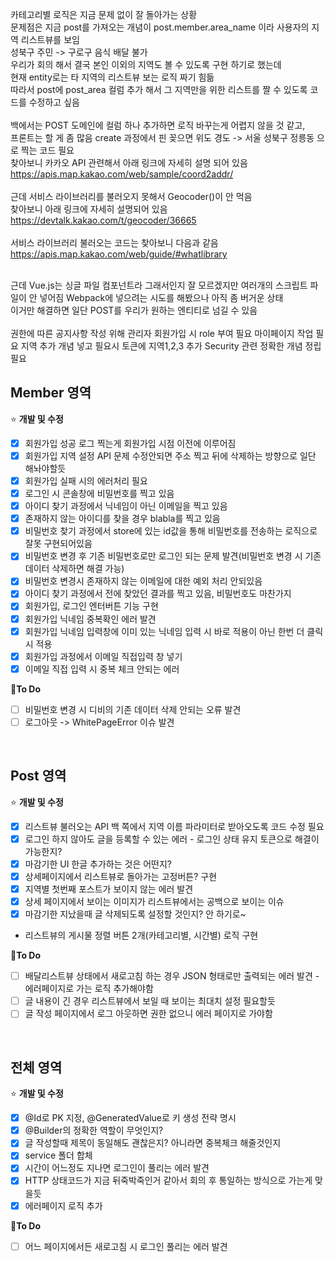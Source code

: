 
카테고리별 로직은 지금 문제 없이 잘 돌아가는 상황  
문제점은 지금 post를 가져오는 개념이 post.member.area_name 이라 사용자의 지역 리스트뷰를 보임  
성북구 주민 -> 구로구 음식 배달 불가  
우리가 회의 해서 결국 본인 이외의 지역도 볼 수 있도록 구현 하기로 했는데  
현재 entity로는 타 지역의 리스트뷰 보는 로직 짜기 힘듦  
따라서 post에 post_area 컬럼 추가 해서 그 지역만을 위한 리스트를 짤 수 있도록 코드를 수정하고 싶음  
<br>
백에서는 POST 도메인에 컬럼 하나 추가하면 로직 바꾸는게 어렵지 않을 것 같고,
<br>
프론트는 할 게 좀 많음
create 과정에서 핀 꽂으면 위도 경도 -> 서울 성북구 정릉동 으로 찍는 코드 필요    
찾아보니 카카오 API 관련해서 아래 링크에 자세히 설명 되어 있음    
https://apis.map.kakao.com/web/sample/coord2addr/       
<br>
근데 서비스 라이브러리를 불러오지 못해서 Geocoder()이 안 먹음  
찾아보니 아래 링크에 자세히 설명되어 있음  
https://devtalk.kakao.com/t/geocoder/36665  
<br>
서비스 라이브러리 불러오는 코드는 찾아보니 다음과 같음  
https://apis.map.kakao.com/web/guide/#whatlibrary  
<script type="text/javascript" src="//dapi.kakao.com/v2/maps/sdk.js?appkey=APIKEY&libraries=services"></script>
<br>
근데 Vue.js는 싱글 파일 컴포넌트라 그래서인지 잘 모르겠지만 여러개의 스크립트 파일이 안 넣어짐   
Webpack에 넣으려는 시도를 해봤으나 아직 좀 버거운 상태  
<br>
이거만 해결하면 일단 POST를 우리가 원하는 엔티티로 넘길 수 있음
<br>
<br>
권한에 따른 공지사항 작성 위해 관리자 회원가입 시 role 부여 필요      
마이페이지 작업 필요 지역 추가 개념 넣고 필요시 토큰에 지역1,2,3 추가              
Security 관련 정확한 개념 정립 필요         

## Member 영역 
⭐ **개발 및 수정**
- [x]  회원가입 성공 로그 찍는게 회원가입 시점 이전에 이루어짐  
- [x]  회원가입 지역 설정 API 문제 수정안되면 주소 찍고 뒤에 삭제하는 방향으로 일단 해놔야할듯
- [x]  회원가입 실패 시의 에러처리 필요
- [x]  로그인 시 콘솔창에 비밀번호를 찍고 있음
- [x]  아이디 찾기 과정에서 닉네임이 아닌 이메일을 찍고 있음 
- [x]  존재하지 않는 아이디를 찾을 경우 blabla를 찍고 있음
- [x]  비밀번호 찾기 과정에서 store에 있는 id값을 통해 비밀번호를 전송하는 로직으로 잘못 구현되어있음
- [x]  비밀번호 변경 후 기존 비밀번호로만 로그인 되는 문제 발견(비밀번호 변경 시 기존 데이터 삭제하면 해결 가능)
- [x]  비밀번호 변경시 존재하지 않는 이메일에 대한 예외 처리 안되있음
- [x]  아이디 찾기 과정에서 전에 찾았던 결과를 찍고 있음, 비밀번호도 마찬가지   
- [x]  회원가입, 로그인 엔터버튼 기능 구현  
- [x]  회원가입 닉네임 중복확인 에러 발견  
- [x]  회원가입 닉네임 입력창에 이미 있는 닉네임 입력 시 바로 적용이 아닌 한번 더 클릭시 적용     
- [x]  회원가입 과정에서 이메일 직접입력 창 넣기  
- [x]  이메일 직접 입력 시 중복 체크 안되는 에러   

📍**To Do**
- [ ]  비밀번호 변경 시 디비의 기존 데이터 삭제 안되는 오류 발견 
- [ ]  로그아웃 -> WhitePageError 이슈 발견
<br>

## Post 영역 
⭐ **개발 및 수정**
- [x]  리스트뷰 불러오는 API 백 쪽에서 지역 이름 파라미터로 받아오도록 코드 수정 필요
- [x]  로그인 하지 않아도 글을 등록할 수 있는 에러 - 로그인 상태 유지 토큰으로 해결이 가능한지?
- [x]  마감기한 UI 한글 추가하는 것은 어떤지? 
- [x]  상세페이지에서 리스트뷰로 돌아가는 고정버튼? 구현   
- [x]  지역별 첫번째 포스트가 보이지 않는 에러 발견  
- [x]  상세 페이지에서 보이는 이미지가 리스트뷰에서는 공백으로 보이는 이슈  
- [x]  마감기한 지났을때 글 삭제되도록 설정할 것인지? 안 하기로~   
-  리스트뷰의 게시물 정렬 버튼 2개(카테고리별, 시간별) 로직 구현    

📍**To Do** 
- [ ]  배달리스트뷰 상태에서 새로고침 하는 경우 JSON 형태로만 출력되는 에러 발견 - 에러페이지로 가는 로직 추가해야함
- [ ]  글 내용이 긴 경우 리스트뷰에서 보일 때 보이는 최대치 설정 필요할듯
- [ ]  글 작성 페이지에서 로그 아웃하면 권한 없으니 에러 페이지로 가야함
<br>

## 전체 영역 
⭐ **개발 및 수정**
- [x]  @Id로 PK 지정, @GeneratedValue로 키 생성 전략 명시
- [x]  @Builder의 정확한 역할이 무엇인지?  
- [x]  글 작성할때 제목이 동일해도 괜찮은지? 아니라면 중복체크 해줄것인지  
- [x]  service 폴더 합체    
- [x]  시간이 어느정도 지나면 로그인이 풀리는 에러 발견
- [x]  HTTP 상태코드가 지금 뒤죽박죽인거 같아서 회의 후 통일하는 방식으로 가는게 맞을듯
- [x]  에러페이지 로직 추가     
  
📍**To Do**
- [ ]  어느 페이지에서든 새로고침 시 로그인 풀리는 에러 발견
  
<br>

